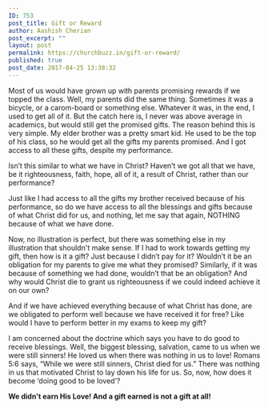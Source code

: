 ```yaml
---
ID: 753
post_title: Gift or Reward
author: Aashish Cherian
post_excerpt: ""
layout: post
permalink: https://churchbuzz.in/gift-or-reward/
published: true
post_date: 2017-04-25 13:38:32
---
```

Most of us would have grown up with parents promising rewards if we topped the class. Well, my parents did the same thing. Sometimes it was a bicycle, or a carom-board or something else. Whatever it was, in the end, I used to get all of it. But the catch here is, I never was above average in academics, but would still get the promised gifts. The reason behind this is very simple. My elder brother was a pretty smart kid. He used to be the top of his class, so he would get all the gifts my parents promised. And I got access to all these gifts, despite my performance.

Isn’t this similar to what we have in Christ? Haven’t we got all that we have, be it righteousness, faith, hope, all of it, a result of Christ, rather than our performance?

Just like I had access to all the gifts my brother received because of his performance, so do we have access to all the blessings and gifts because of what Christ did for us, and nothing, let me say that again, NOTHING because of what we have done.

Now, no illustration is perfect, but there was something else in my illustration that shouldn't make sense. If I had to work towards getting my gift, then how is it a gift? Just because I didn’t pay for it? Wouldn’t it be an obligation for my parents to give me what they promised? Similarly, if it was because of something we had done, wouldn’t that be an obligation? And why would Christ die to grant us righteousness if we could indeed achieve it on our own?

And if we have achieved everything because of what Christ has done, are we obligated to perform well because we have received it for free? Like would I have to perform better in my exams to keep my gift?

I am concerned about the doctrine which says you have to do good to receive blessings. Well, the biggest blessing, salvation, came to us when we were still sinners! He loved us when there was nothing in us to love! Romans 5:6 says, “While we were still sinners, Christ died for us.” There was nothing in us that motivated Christ to lay down his life for us. So, now, how does it become ‘doing good to be loved’?

<strong>We didn't earn His Love! And a gift earned is not a gift at all!</strong>